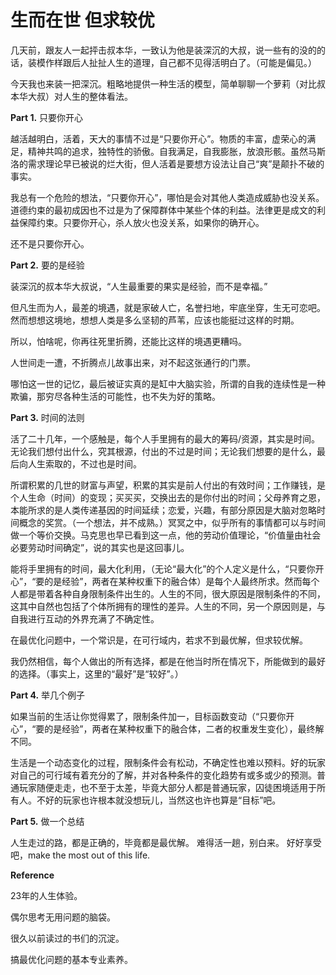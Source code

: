 # 生而在世 但求较优


几天前，跟友人一起抨击叔本华，一致认为他是装深沉的大叔，说一些有的没的的话，装模作样跟后人扯扯人生的道理，自己都不见得活明白了。（可能是偏见。）

今天我也来装一把深沉。粗略地提供一种生活的模型，简单聊聊一个萝莉（对比叔本华大叔）对人生的整体看法。

**Part 1.** 只要你开心

越活越明白，活着，天大的事情不过是“只要你开心”。物质的丰富，虚荣心的满足，精神共鸣的追求，独特性的骄傲。自我满足，自我膨胀，放浪形骸。虽然马斯洛的需求理论早已被说的烂大街，但人活着是要想方设法让自己“爽”是颠扑不破的事实。

我总有一个危险的想法，“只要你开心”，哪怕是会对其他人类造成威胁也没关系。道德约束的最初成因也不过是为了保障群体中某些个体的利益。法律更是成文的利益保障约束。只要你开心，杀人放火也没关系，如果你的确开心。

还不是只要你开心。

**Part 2.** 要的是经验

装深沉的叔本华大叔说，“人生最重要的果实是经验，而不是幸福。”

但凡生而为人，最差的境遇，就是家破人亡，名誉扫地，牢底坐穿，生无可恋吧。然而想想这境地，想想人类是多么坚韧的芦苇，应该也能挺过这样的时期。

所以，怕啥呢，你再往死里折腾，还能比这样的境遇更糟吗。

人世间走一遭，不折腾点儿故事出来，对不起这张通行的门票。

哪怕这一世的记忆，最后被证实真的是缸中大脑实验，所谓的自我的连续性是一种欺骗，那穷尽各种生活的可能性，也不失为好的策略。

**Part 3.** 时间的法则

活了二十几年，一个感触是，每个人手里拥有的最大的筹码/资源，其实是时间。无论我们想付出什么，究其根源，付出的不过是时间；无论我们想要的是什么，最后向人生索取的，不过也是时间。

所谓积累的几世的财富与声望，积累的其实是前人付出的有效时间；工作赚钱，是个人生命（时间）的变现；买买买，交换出去的是你付出的时间；父母养育之恩，本能所求的是人类传递基因的时间延续；恋爱，兴趣，有部分原因是大脑对忽略时间概念的奖赏。（一个想法，并不成熟。）冥冥之中，似乎所有的事情都可以与时间做一个等价交换。马克思也早已看到这一点，他的劳动价值理论，“价值量由社会必要劳动时间确定”，说的其实也是这回事儿。

能将手里拥有的时间，最大化利用，（无论“最大化”的个人定义是什么，“只要你开心”，“要的是经验”，两者在某种权重下的融合体）是每个人最终所求。然而每个人都是带着各种自身限制条件出生的。人生的不同，很大原因是限制条件的不同，这其中自然也包括了个体所拥有的理性的差异。人生的不同，另一个原因则是，与自我进行互动的外界充满了不确定性。

在最优化问题中，一个常识是，在可行域内，若求不到最优解，但求较优解。

我仍然相信，每个人做出的所有选择，都是在他当时所在情况下，所能做到的最好的选择。（事实上，这里的“最好”是“较好”。）

**Part 4.** 举几个例子

如果当前的生活让你觉得累了，限制条件加一，目标函数变动（“只要你开心”，“要的是经验”，两者在某种权重下的融合体，二者的权重发生变化），最终解不同。

生活是一个动态变化的过程，限制条件会有松动，不确定性也难以预料。好的玩家对自己的可行域有着充分的了解，并对各种条件的变化趋势有或多或少的预测。普通玩家随便走走，也不至于太差，毕竟大部分人都是普通玩家，囚徒困境适用于所有人。不好的玩家也许根本就没想玩儿，当然这也许也算是“目标”吧。

**Part 5.** 做一个总结

人生走过的路，都是正确的，毕竟都是最优解。
难得活一趟，别白来。
好好享受吧，make the most out of this life.

**Reference**

23年的人生体验。

偶尔思考无用问题的脑袋。

很久以前读过的书们的沉淀。

搞最优化问题的基本专业素养。

